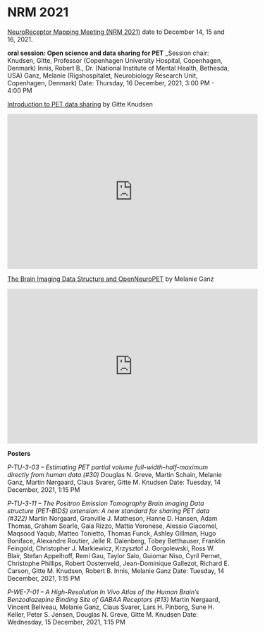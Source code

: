 # NRM 2021

[NeuroReceptor Mapping Meeting (NRM 2021)](https://nrm2021.org) date to December 14, 15 and 16, 2021.  

**oral session: Open science and data sharing for PET**
_Session chair: 	Knudsen, Gitte, Professor (Copenhagen University Hospital, Copenhagen, Denmark)
Innis, Robert B., Dr. (National Institute of Mental Health, Bethesda, USA)
Ganz, Melanie (Rigshospitalet, Neurobiology Research Unit, Copenhagen, Denmark)
Date: 	Thursday, 16 December, 2021, 3:00 PM - 4:00 PM 

[Introduction to PET data sharing](https://doi.org/10.6084/m9.figshare.18585953.v1) by Gitte Knudsen
<iframe src="https://widgets.figshare.com/articles/18585953/embed?show_title=1" width="568" height="351" allowfullscreen frameborder="0"></iframe>

[The Brain Imaging Data Structure and OpenNeuroPET](https://doi.org/10.6084/m9.figshare.18585971.v1) by Melanie Ganz
<iframe src="https://widgets.figshare.com/articles/18585971/embed?show_title=1" width="568" height="351" allowfullscreen frameborder="0"></iframe>

**Posters**

_P-TU-3-03 – Estimating PET partial volume full-width-half-maximum directly from human data (#30)_
Douglas N. Greve, Martin Schain, Melanie Ganz, Martin Nørgaard, Claus Svarer, Gitte M. Knudsen
Date: Tuesday, 14 December, 2021, 1:15 PM  

_P-TU-3-11 – The Positron Emission Tomography Brain imaging Data structure (PET-BIDS) extension: A new standard for sharing PET data (#322)_
Martin Norgaard, Granville J. Matheson, Hanne D. Hansen, Adam Thomas, Graham Searle, Gaia Rizzo, Mattia Veronese, Alessio Giacomel, Maqsood Yaqub, Matteo Tonietto, Thomas Funck, Ashley Gillman, Hugo Boniface, Alexandre Routier, Jelle R. Dalenberg, Tobey Betthauser, Franklin Feingold, Christopher J. Markiewicz, Krzysztof J. Gorgolewski, Ross W. Blair, Stefan Appelhoff, Remi Gau, Taylor Salo, Guiomar Niso, Cyril Pernet, Christophe Phillips, Robert Oostenveld, Jean-Dominique Gallezot, Richard E. Carson, Gitte M. Knudsen, Robert B. Innis, Melanie Ganz
Date: Tuesday, 14 December, 2021, 1:15 PM  

_P-WE-7-01 – A High-Resolution In Vivo Atlas of the Human Brain’s Benzodiazepine Binding Site of GABAA Receptors (#13)_
Martin Nørgaard, Vincent Beliveau, Melanie Ganz, Claus Svarer, Lars H. Pinborg, Sune H. Keller, Peter S. Jensen, Douglas N. Greve, Gitte M. Knudsen
Date: Wednesday, 15 December, 2021, 1:15 PM  
